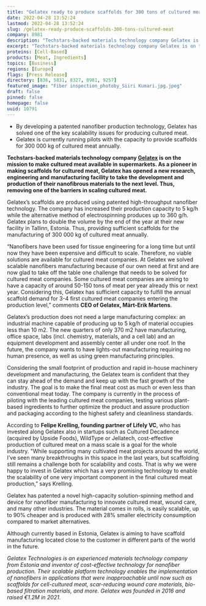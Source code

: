```yaml
---
title: "Gelatex ready to produce scaffolds for 300 tons of cultured meat"
date: 2022-04-28 13:52:24
lastmod: 2022-04-28 13:52:24
slug: /gelatex-ready-produce-scaffolds-300-tons-cultured-meat
company: 8981
description: "Techstars-backed materials technology company Gelatex is on the mission to make cultured meat available in supermarkets. As a pioneer in making scaffolds for cultured meat, Gelatex has opened a new research, engineering and manufacturing facility to take the development and production of their nanofibrous materials to the next level. Thus, removing one of the barriers in scaling cultured meat."
excerpt: "Techstars-backed materials technology company Gelatex is on the mission to make cultured meat available in supermarkets. As a pioneer in making scaffolds for cultured meat, Gelatex has opened a new research, engineering and manufacturing facility to take the development and production of their nanofibrous materials to the next level. Thus, removing one of the barriers in scaling cultured meat."
proteins: [Cell-Based]
products: [Meat, Ingredients]
topics: [Business]
regions: [Europe]
flags: [Press Release]
directory: [836, 5831, 8327, 8981, 9257]
featured_image: "Fiber inspection_photoby_Siiri Kumari.jpg.jpeg"
draft: false
pinned: false
homepage: false
uuid: 10791
---
```

<ul>
<li>By developing a patented nanofiber production technology, Gelatex has solved one of the key scalability issues for producing cultured meat.</li>
<li>Gelatex is currently running pilots with the capacity to provide scaffolds for 300 000 kg of cultured meat annually.</li>
</ul>
<p><strong>Techstars-backed materials technology company </strong><a href="https://www.gelatex.com/"><strong>Gelatex</strong></a><strong> </strong><strong>is on the mission to make cultured meat available in supermarkets. As a pioneer in making scaffolds for cultured meat, Gelatex has opened a new research, engineering and manufacturing facility to take the development and production of their nanofibrous materials to the next level. Thus, removing one of the barriers in scaling cultured meat. </strong></p>
<p>Gelatex’s scaffolds are produced using patented high-throughput nanofiber technology. The company has increased their production capacity to 5 kg/h while the alternative method of electrospinning produces up to 360 g/h. Gelatex plans to double the volume by the end of the year at their new facility in Tallinn, Estonia. Thus, providing sufficient scaffolds for the manufacturing of 300 000 kg of cultured meat annually.</p>
<p>“Nanofibers have been used for tissue engineering for a long time but until now they have been expensive and difficult to scale. Therefore, no viable solutions are available for cultured meat companies. At Gelatex we solved scalable nanofibers manufacturing because of our own need at first and are now glad to take off the table one challenge that needs to be solved for cultured meat companies. Some cultured meat companies are aiming to have a capacity of around 50-150 tons of meat per year already this or next year. Considering this, Gelatex has sufficient capacity to fulfill the annual scaffold demand for 3-4 first cultured meat companies entering the production level,” comments <strong>CEO of Gelatex, Märt-Erik Martens</strong>. </p>
<p>Gelatex’s production does not need a large manufacturing complex: an industrial machine capable of producing up to 5 kg/h of material occupies less than 10 m2. The new quarters of only 370 m2 have manufacturing, office space, labs (incl. chemistry, materials, and a cell lab) and an equipment development and assembly center all under one roof. In the future, the company wants to have lights-out manufacturing requiring no human presence, as well as using green manufacturing principles.</p>
<p>Considering the small footprint of production and rapid in-house machinery development and manufacturing, the Gelatex team is confident that they can stay ahead of the demand and keep up with the fast growth of the industry. The goal is to make the final meat cost as much or even less than conventional meat today. The company is currently in the process of piloting with the leading cultured meat companies, testing various plant-based ingredients to further optimize the product and assure production and packaging according to the highest safety and cleanliness standards. </p>
<p>According to <strong>Felipe Krelling, founding partner of Lifely VC</strong>, who has invested along Gelatex also in startups such as Cultured Decadence (acquired by Upside Foods), WildType or Jellatech, cost-effective production of cultured meat on a mass scale is a goal for the whole industry. "While supporting many cultivated meat projects around the world, I’ve seen many breakthroughs in this space in the last years, but scaffolding still remains a challenge both for scalability and costs. That is why we were happy to invest in Gelatex which has a very promising technology to enable the scalability of one very important component in the final cultured meat production,” says Krelling.</p>
<p>Gelatex has patented a novel high-capacity solution-spinning method and device for nanofiber manufacturing to innovate cultured meat, wound care, and many other industries. The material comes in rolls, is easily scalable, up to 90% cheaper and is produced with 28% smaller electricity consumption compared to market alternatives.</p>
<p>Although currently based in Estonia, Gelatex is aiming to have scaffold manufacturing located close to the customer in different parts of the world in the future.</p>
<p><em>Gelatex Technologies is an experienced materials technology company from Estonia and inventor of cost-effective technology for nanofiber production. Their scalable platform technology enables the implementation of nanofibers in applications that were inapproachable until now such as scaffolds for cell-cultured meat, scar-reducing wound care materials, bio-based filtration materials, and more. Gelatex was founded in 2016 and raised €1.2M in 2021.</em></p>
